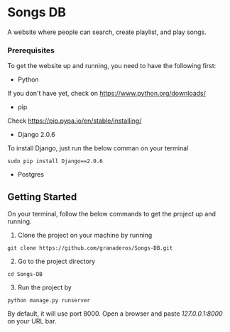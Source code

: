 # Songs DB

A website where people can search, create playlist, and play songs.


### Prerequisites

To get the website up and running, you need to have the following first:

* Python

If you don't have yet, check on https://www.python.org/downloads/

* pip

Check https://pip.pypa.io/en/stable/installing/

* Django 2.0.6

To install Django, just run the below comman on your terminal

```
sudo pip install Django==2.0.6
```

* Postgres


## Getting Started

On your terminal, follow the below commands to get the project up and running.

1. Clone the project on your machine by running
```
git clone https://github.com/granaderos/Songs-DB.git
```

2. Go to the project directory
```
cd Songs-DB
```

3. Run the project by
```
python manage.py runserver
```
By default, it will use port 8000. Open a browser and paste *127.0.0.1:8000* on your URL bar. 


